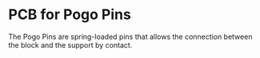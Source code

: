 # PCB for Pogo Pins
The Pogo Pins are spring-loaded pins that allows the connection between the block and the support by contact.
